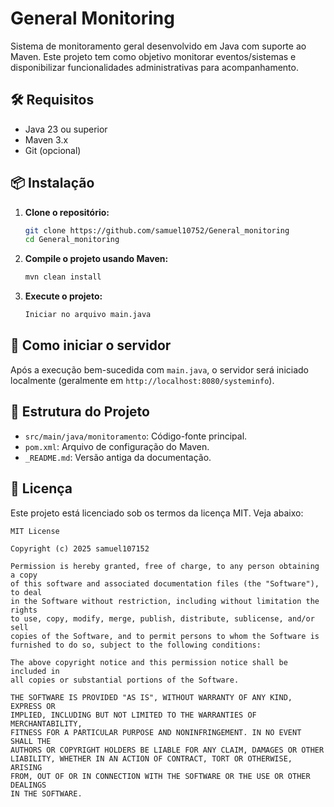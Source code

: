 # General Monitoring

Sistema de monitoramento geral desenvolvido em Java com suporte ao Maven. Este projeto tem como objetivo monitorar
eventos/sistemas e disponibilizar funcionalidades administrativas para acompanhamento.

## 🛠️ Requisitos

- Java 23 ou superior
- Maven 3.x
- Git (opcional)

## 📦 Instalação

1. **Clone o repositório:**

   ```bash
   git clone https://github.com/samuel10752/General_monitoring
   cd General_monitoring
   ```

2. **Compile o projeto usando Maven:**

   ```bash
   mvn clean install
   ```

3. **Execute o projeto:**

   ```bash
   Iniciar no arquivo main.java
   ```

## 🚀 Como iniciar o servidor

Após a execução bem-sucedida com `main.java`, o servidor será iniciado localmente (geralmente em
`http://localhost:8080/systeminfo`).

## 📁 Estrutura do Projeto

- `src/main/java/monitoramento`: Código-fonte principal.
- `pom.xml`: Arquivo de configuração do Maven.
- `_README.md`: Versão antiga da documentação.

## 📄 Licença

Este projeto está licenciado sob os termos da licença MIT. Veja abaixo:

```
MIT License

Copyright (c) 2025 samuel107152

Permission is hereby granted, free of charge, to any person obtaining a copy
of this software and associated documentation files (the "Software"), to deal
in the Software without restriction, including without limitation the rights
to use, copy, modify, merge, publish, distribute, sublicense, and/or sell    
copies of the Software, and to permit persons to whom the Software is        
furnished to do so, subject to the following conditions:                     

The above copyright notice and this permission notice shall be included in   
all copies or substantial portions of the Software.                          

THE SOFTWARE IS PROVIDED "AS IS", WITHOUT WARRANTY OF ANY KIND, EXPRESS OR   
IMPLIED, INCLUDING BUT NOT LIMITED TO THE WARRANTIES OF MERCHANTABILITY,     
FITNESS FOR A PARTICULAR PURPOSE AND NONINFRINGEMENT. IN NO EVENT SHALL THE  
AUTHORS OR COPYRIGHT HOLDERS BE LIABLE FOR ANY CLAIM, DAMAGES OR OTHER       
LIABILITY, WHETHER IN AN ACTION OF CONTRACT, TORT OR OTHERWISE, ARISING      
FROM, OUT OF OR IN CONNECTION WITH THE SOFTWARE OR THE USE OR OTHER DEALINGS 
IN THE SOFTWARE.
```